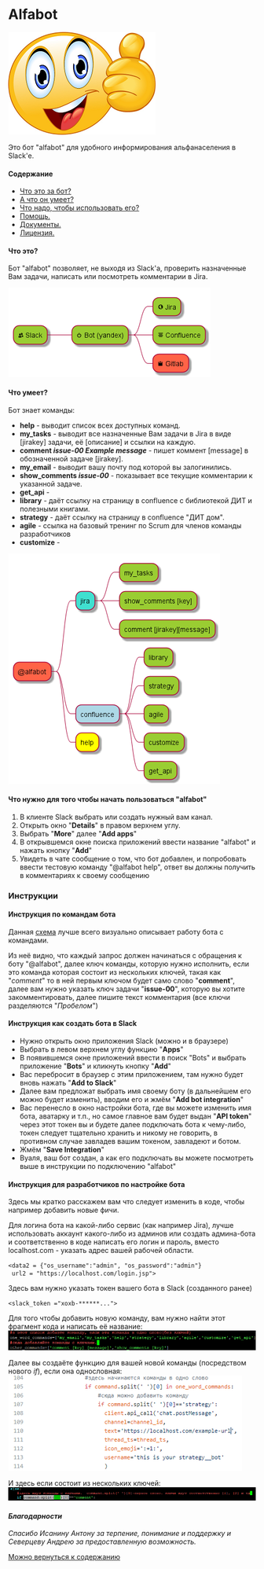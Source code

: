 # Alfabot

![Картиночка](https://github.com/Kroha32/Jira-Slackbot/blob/master/images/Смайл2.png "Аватар")

[схема]:https://gitlab-test.alfastrah.ru/rosnou/jirabot/raw/master/images/bot_Vlad_.png
Это бот "alfabot" для удобного информирования альфанаселения в Slack'е.

#### Содержание

+  [Что это за бот?](#что-это?)
+  [А что он умеет?](#что-умеет)
+  [Что надо, чтобы использовать его?](#что-нужно-для-того-чтобы-начать-пользоваться-alfabot)
+  [Помощь.](#инструкции)
+  [Документы.](#документы)
+  [Лицензия.](#лицензия)

#### Что это?

Бот "alfabot" позволяет, не выходя из Slack'а, проверить назначенные Вам задачи, написать или посмотреть комментарии в Jira.

![схема2](https://github.com/Kroha32/Jira-Slackbot/blob/master/images/bot2(Vlad).png "Схема2")

#### Что умеет?

Бот знает команды:
* __help__ - выводит список всех доступных команд.
* __my_tasks__ - выводит все назначенные Вам задачи в Jira в виде [jirakey] задачи, её [описание] и ссылки на каждую.
* __comment _issue-00 Example message___ -  пишет коммент [message] в обозначенной задаче [jirakey].
* __my_email__ - выводит вашу почту под которой вы залогинились.
* __show_comments _issue-00___ - показывает все текущие комментарии к указанной задаче.
* __get_api__ -
* __library__ - даёт ссылку на страницу в confluence с библиотекой ДИТ и полезными книгами.
* __strategy__ - даёт ссылку на страницу в confluence "ДИТ дом".
* __agile__ - ссылка на базовый тренинг по Scrum для членов команды разработчиков
* __customize__ -

![схема1](https://github.com/Kroha32/Jira-Slackbot/blob/master/images/bot(Vlad).png "Схема1")

#### Что нужно для того чтобы начать пользоваться "alfabot"

1. В клиенте Slack выбрать или создать нужный вам канал.
2. Открыть окно "__Details__" в правом верхнем углу.
3. Выбрать "__More__" далее "__Add apps__"
4. В открывшемся окне поиска приложений ввести название "alfabot" и нажать кнопку "__Add__"
5. Увидеть в чате сообщение о том, что бот добавлен, и попробовать ввести тестовую команду "@alfabot help", ответ вы должны получить в комментариях к своему сообщению

### Инструкции
#### Инструкция по командам бота

Данная [схема] лучше всего визуально описывает работу бота с командами.

Из неё видно, что каждый запрос должен начинаться с обращения к боту "@alfabot", далее ключ команды, которую нужно исполнить, если это команда которая состоит из нескольких ключей, такая как "_comment_" то в ней первым ключом будет само слово "__comment__", далее вам нужно указать ключ задачи "__issue-00__", которую вы хотите закомментировать, далее пишите текст комментария (все ключи разделяются "_Пробелом_")

#### Инструкция как создать бота в Slack

* Нужно открыть окно приложения Slack (можно и в браузере)
* Выбрать в левом верхнем углу функцию "__Apps__"
* В появившемся окне приложений ввести в поиск "Bots" и выбрать приложение "__Bots__" и кликнуть кнопку "__Add__"
* Вас перебросит в браузер с этим приложением, там нужно будет вновь нажать "__Add to Slack__"
* Далее вам предложат выбрать имя своему боту (в дальнейшем его можно будет изменить), вводим его и жмём "__Add bot integration__"
* Вас перенесло в окно настройки бота, где вы можете изменить имя бота, аватарку и т.п., но самое главное вам будет выдан "__API token__" через этот токен вы и будете далее подключать бота к чему-либо, токен следует тщательно хранить и никому не говорить, в противном случае завладев вашим токеном, завладеют и ботом.
* Жмём "__Save Integration__"
* Вуаля, ваш бот создан, а как его подключать вы можете посмотреть выше в инструкции по подключению "alfabot"

#### Инструкция для разработчиков по настройке бота

Здесь мы кратко расскажем вам что следует изменить в коде, чтобы например добавить новые фичи.

Для логина бота на какой-либо сервис (как например Jira), лучше использовать аккаунт какого-либо из админов или создать админа-бота и соответственно в коде написать его логин и пароль, вместо localhost.com - указать адрес вашей рабочей области.

    <data2 = {"os_username":"admin", "os_password":"admin"}
     url2 = "https://localhost.com/login.jsp">

Здесь вам нужно указать токен вашего бота в Slack (созданного ранее)

    <slack_token ="xoxb-******...">

Для того чтобы добавить новую команду, вам нужно найти этот фрагмент кода и написать её название:
![схема1](https://github.com/Kroha32/Jira-Slackbot/blob/master/images/объяснение.png "Одно словные команды")

Далее вы создаёте функцию для вашей новой команды (посредством нового _if_), если она однословная:
![схема1](https://github.com/Kroha32/Jira-Slackbot/blob/master/images/описание.PNG "Описание")

И здесь если состоит из нескольких ключей:
![схема1](https://github.com/Kroha32/Jira-Slackbot/blob/master/images/два.png "Схема1")


#### ___Благодарности___

_Спасибо Исанину Антону за терпение, понимание и поддержку и Северцеву Андрею за предоставленную возможность._

[Можно вернуться к содержанию](#содержание)

